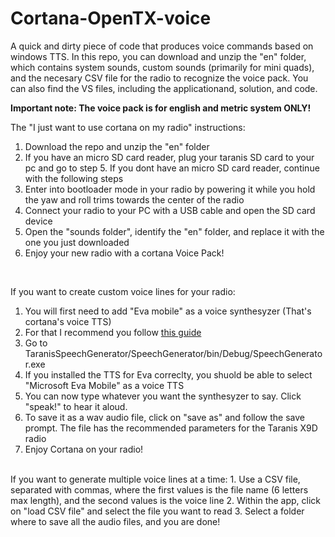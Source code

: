 # Cortana-OpenTX-voice
A quick and dirty piece of code that produces voice commands based on windows TTS. In this repo, you can download and unzip the "en" folder, which contains system sounds, custom sounds (primarily for mini quads), and the necesary CSV file for the radio to recognize the voice pack. You can also find the VS files, including the applicationand, solution, and code.<br>

**Important note: The voice pack is for english and metric system ONLY!**

The "I just want to use cortana on my radio" instructions:
1. Download the repo and unzip the "en" folder
2. If you have an micro SD card reader, plug your taranis SD card to your pc and go to step 5. If you dont have an micro SD card reader, continue with the following steps
3. Enter into bootloader mode in your radio by powering it while you hold the yaw and roll trims towards the center of the radio
4. Connect your radio to your PC with a USB cable and open the SD card device
5. Open the "sounds folder", identify the "en" folder, and replace it with the one you just downloaded
6. Enjoy your new radio with a cortana Voice Pack!
<br>

If you want to create custom voice lines for your radio:
1. You will first need to add "Eva mobile" as a voice synthesyzer (That's cortana's voice TTS)
2. For that I recommend you follow [this guide](http://fieldguide.gizmodo.com/make-your-mac-feel-like-new-again-with-a-fresh-install-1697926482)
3. Go to TaranisSpeechGenerator/SpeechGenerator/bin/Debug/SpeechGenerator.exe
4. If you installed the TTS for Eva correclty, you shuold be able to select "Microsoft Eva Mobile" as a voice TTS
5. You can now type whatever you want the synthesyzer to say. Click "speak!" to hear it aloud.
6. To save it as a wav audio file, click on "save as" and follow the save prompt. The file has the recommended parameters for the Taranis X9D radio
7. Enjoy Cortana on your radio!

<br>
If you want to generate multiple voice lines at a time:
1. Use a CSV file, separated with commas, where the first values is the file name (6 letters max length), and the second values is the voice line
2. Within the app, click on "load CSV file" and select the file you want to read
3. Select a folder where to save all the audio files, and you are done!
